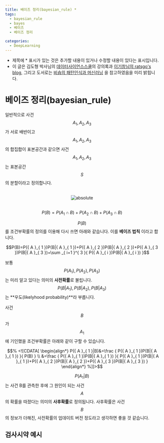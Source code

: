 ```yaml
---
title: 베이즈 정리(bayesian_rule) *
tags:
  - bayesian_rule
  - bayes
  - 베이즈
  - 베이즈 정리

categories:
  - DeepLearning
---
```


- 제목에 * 표시가 있는 것은 추가할 내용이 있거나 수정할 내용이 있다는 표시입니다.
- 이 글은 김도형 박사님의 <a href="https://datascienceschool.net/">데이터사이언스스쿨</a>의 강의록과 <a href="https://ratsgo.github.io/">이기창님의 ratsgo's blog</a>, 그리고 도서로는 <a href="https://www.google.com/imgres?imgurl=http://t1.gstatic.com/images?q%3Dtbn:ANd9GcQTNaO1S8OepMrlVwqXRaZZrRA6r20i5YVs7W8DrmqUUFI4hMGu&imgrefurl=https://books.google.com/books/about/Pattern_Recognition_and_Machine_Learning.html?id%3DkOXDtAEACAAJ%26source%3Dkp_cover&h=1080&w=753&tbnid=RaJaTb74pCAENM:&q=%ED%8C%A8%ED%84%B4+%EC%9D%B8%EC%8B%9D%EA%B3%BC+%EA%B8%B0%EA%B3%84+%ED%95%99%EC%8A%B5&tbnh=160&tbnw=111&usg=AI4_-kRrLNV8X_BiAzeQJwy9KQJE9XHfGA&vet=12ahUKEwiWvLeM4PHfAhXHw7wKHWt9AOIQ_B0wCXoECAYQEQ..i&docid=b2dKjxvzbtRRzM&itg=1&hl=ko-KR&sa=X&ved=2ahUKEwiWvLeM4PHfAhXHw7wKHWt9AOIQ_B0wCXoECAYQEQ">비숍의 패턴인식과 머신러닝</a> 을 참고하였음을 미리 밝힙니다.

# 베이즈 정리(bayesian_rule)

일반적으로 사건 $$A_1,A_2,A_3$$가 서로 배반이고 $$A_1,A_2,A_3$$의 합집합이 표본공간과 같으면 사건 $$A_1,A_2,A_3$$는 표본공간 $$S$$의 분할이라고 정의합니다.

<br/>
<center><img data-action="zoom" src='{{ "/assets/img/bayes_01.png" | relative_url }}' alt='absolute'></center>
<br/>

$$P(B)=P({ A }_{ 1 }\cap B)+P({ A }_{ 2 }\cap B)+P({ A }_{ 3 }\cap B)$$

$$P(B)$$를 조건부확률의 정의를 이용해 다시 쓰면 아래와 같습니다. 이를 **베이즈 법칙** 이라고 합니다.

$$P(B)=P({ A }_{ 1 })P(B|{ A }_{ 1 })+P({ A }_{ 2 })P(B|{ A }_{ 2 })+P({ A }_{ 3 })P(B|{ A }_{ 3 })=\sum _{ i=1 }^{ 3 }{ P({ A }_{ i })P(B|{ A }_{ i }) }$$

보통 $$P({A}_{1}),P({A}_{2}),P({A}_{3})$$는 미리 알고 있다는 의미의 **사전확률**로 불립니다. $$P(B|{A}_{1}),P(B|{A}_{2}),P(B|{A}_{3})$$는 **우도(likelyhood probability)**라 부릅니다.

사건 $$B$$가 $$A_1$$에 기인했을 조건부확률은 아래와 같이 구할 수 있습니다.

$$% <![CDATA[
\begin{align*}
P({ A }_{ 1 }|B)&=\frac { P({ A }_{ 1 })P(B|{ A }_{ 1 }) }{ P(B) } \\
&=\frac { P({ A }_{ 1 })P(B|{ A }_{ 1 }) }{ P({ A }_{ 1 })P(B|{ A }_{ 1 })+P({ A }_{ 2 })P(B|{ A }_{ 2 })+P({ A }_{ 3 })P(B|{ A }_{ 3 }) }
\end{align*} %]]>$$

$$P({A}_{1}|B)$$는 사건 B를 관측한 후에 그 원인이 되는 사건 $$A$$의 확률을 따졌다는 의미의 **사후확률**로 정의됩니다. 사후확률은 사건 $$B$$의 정보가 더해진, 사전확률의 업데이트 버전 정도라고 생각하면 좋을 것 같습니다.

## 검사시약 예시
